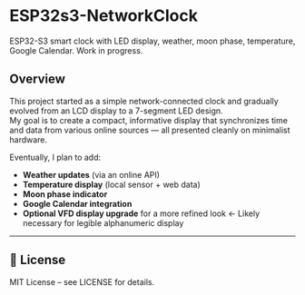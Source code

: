 # ESP32s3-NetworkClock
ESP32-S3 smart clock with LED display, weather, moon phase, temperature, Google Calendar. Work in progress.

## Overview  

This project started as a simple network-connected clock and gradually evolved from an LCD display to a 7-segment LED design.  
My goal is to create a compact, informative display that synchronizes time and data from various online sources — all presented cleanly on minimalist hardware.

Eventually, I plan to add:  
- **Weather updates** (via an online API)  
- **Temperature display** (local sensor + web data)  
- **Moon phase indicator**  
- **Google Calendar integration**  
- **Optional VFD display upgrade** for a more refined look <- Likely necessary for legible alphanumeric display

---

## 🧾 License  

MIT License – see LICENSE for details.
